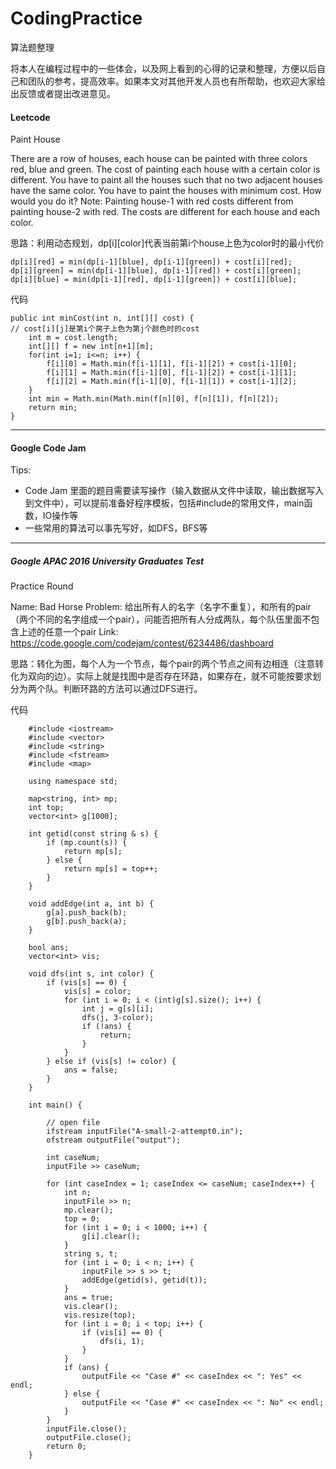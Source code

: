 # CodingPractice
算法题整理

将本人在编程过程中的一些体会，以及网上看到的心得的记录和整理，方便以后自己和团队的参考，提高效率。如果本文对其他开发人员也有所帮助，也欢迎大家给出反馈或者提出改进意见。

#### Leetcode

Paint House

There are a row of houses, each house can be painted with three colors red, blue and green. The cost of painting each house with a certain color is different. You have to paint all the houses such that no two adjacent houses have the same color. You have to paint the houses with minimum cost. How would you do it? Note: Painting house-1 with red costs different from painting house-2 with red. The costs are different for each house and each color.

思路：利用动态规划，dp[i][color]代表当前第i个house上色为color时的最小代价

    dp[i][red] = min(dp[i-1][blue], dp[i-1][green]) + cost[i][red];
    dp[i][green] = min(dp[i-1][blue], dp[i-1][red]) + cost[i][green];
    dp[i][blue] = min(dp[i-1][red], dp[i-1][green]) + cost[i][blue];
        
代码

    public int minCost(int n, int[][] cost) {
    // cost[i][j]是第i个房子上色为第j个颜色时的cost
		int m = cost.length;
		int[][] f = new int[n+1][m];
		for(int i=1; i<=n; i++) {
			f[i][0] = Math.min(f[i-1][1], f[i-1][2]) + cost[i-1][0];
			f[i][1] = Math.min(f[i-1][0], f[i-1][2]) + cost[i-1][1];
			f[i][2] = Math.min(f[i-1][0], f[i-1][1]) + cost[i-1][2];
	    }
	    int min = Math.min(Math.min(f[n][0], f[n][1]), f[n][2]);
	    return min;
    }

---

#### Google Code Jam

Tips: 
*	Code Jam 里面的题目需要读写操作（输入数据从文件中读取，输出数据写入到文件中），可以提前准备好程序模板，包括#include的常用文件，main函数，IO操作等
*	一些常用的算法可以事先写好，如DFS，BFS等

---

##### Google APAC 2016 University Graduates Test

Practice Round

Name: Bad Horse
Problem: 给出所有人的名字（名字不重复），和所有的pair（两个不同的名字组成一个pair），问能否把所有人分成两队，每个队伍里面不包含上述的任意一个pair
Link: https://code.google.com/codejam/contest/6234486/dashboard

思路：转化为图，每个人为一个节点，每个pair的两个节点之间有边相连（注意转化为双向的边）。实际上就是找图中是否存在环路，如果存在，就不可能按要求划分为两个队。判断环路的方法可以通过DFS进行。

代码

		#include <iostream>
		#include <vector>
		#include <string>
		#include <fstream>
		#include <map>

		using namespace std;

		map<string, int> mp;
		int top;
		vector<int> g[1000];

		int getid(const string & s) {
			if (mp.count(s)) {
				return mp[s];
			} else {
				return mp[s] = top++;
			}
		}

		void addEdge(int a, int b) {
			g[a].push_back(b);
			g[b].push_back(a);
		}

		bool ans;
		vector<int> vis;

		void dfs(int s, int color) {
			if (vis[s] == 0) {
				vis[s] = color;
				for (int i = 0; i < (int)g[s].size(); i++) {
					int j = g[s][i];
					dfs(j, 3-color);
					if (!ans) {
						return;
					}
				}
			} else if (vis[s] != color) {
				ans = false;
			}
		}

		int main() {

    		// open file
    		ifstream inputFile("A-small-2-attempt0.in");
    		ofstream outputFile("output");

			int caseNum;
    		inputFile >> caseNum;

			for (int caseIndex = 1; caseIndex <= caseNum; caseIndex++) {
				int n;
				inputFile >> n;
				mp.clear();
				top = 0;
				for (int i = 0; i < 1000; i++) {
					g[i].clear();
				}
				string s, t;
				for (int i = 0; i < n; i++) {
					inputFile >> s >> t;
					addEdge(getid(s), getid(t));
				}
				ans = true;
				vis.clear();
				vis.resize(top);
				for (int i = 0; i < top; i++) {
					if (vis[i] == 0) {
						dfs(i, 1);
					}
				}
				if (ans) {
            		outputFile << "Case #" << caseIndex << ": Yes" << endl;
				} else {
            		outputFile << "Case #" << caseIndex << ": No" << endl;
				}
			}
    		inputFile.close();
    		outputFile.close();
			return 0;
		}
